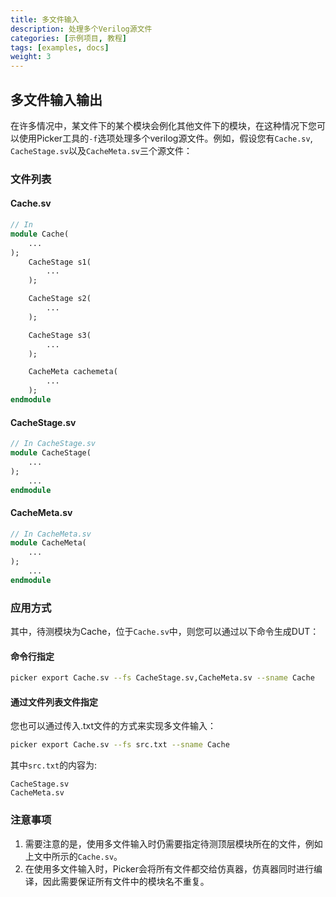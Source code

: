 ```yaml
---
title: 多文件输入
description: 处理多个Verilog源文件
categories: [示例项目, 教程]
tags: [examples, docs]
weight: 3
---
```


## 多文件输入输出

在许多情况中，某文件下的某个模块会例化其他文件下的模块，在这种情况下您可以使用Picker工具的`-f`选项处理多个verilog源文件。例如，假设您有`Cache.sv`, `CacheStage.sv`以及`CacheMeta.sv`三个源文件：

### 文件列表

#### Cache.sv

```sv
// In 
module Cache(
    ...
);
    CacheStage s1(
        ...
    );

    CacheStage s2(
        ...
    );

    CacheStage s3(
        ...
    );

    CacheMeta cachemeta(
        ...
    );
endmodule
```

#### CacheStage.sv
```sv
// In CacheStage.sv
module CacheStage(
    ...
);
    ...
endmodule
```

#### CacheMeta.sv
```sv
// In CacheMeta.sv
module CacheMeta(
    ...
);
    ...
endmodule
```
### 应用方式

其中，待测模块为Cache，位于`Cache.sv`中，则您可以通过以下命令生成DUT：

#### 命令行指定

```bash
picker export Cache.sv --fs CacheStage.sv,CacheMeta.sv --sname Cache
```

#### 通过文件列表文件指定

您也可以通过传入.txt文件的方式来实现多文件输入：

```bash
picker export Cache.sv --fs src.txt --sname Cache
```

其中`src.txt`的内容为:

```
CacheStage.sv
CacheMeta.sv
```

### 注意事项

1. 需要注意的是，使用多文件输入时仍需要指定待测顶层模块所在的文件，例如上文中所示的`Cache.sv`。
2. 在使用多文件输入时，Picker会将所有文件都交给仿真器，仿真器同时进行编译，因此需要保证所有文件中的模块名不重复。
